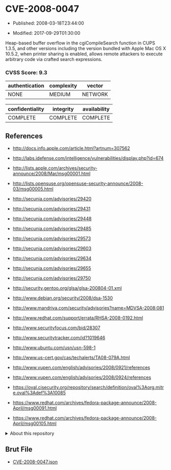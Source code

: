 # CVE-2008-0047

- Published: 2008-03-18T23:44:00

- Modified: 2017-09-29T01:30:00

Heap-based buffer overflow in the cgiCompileSearch function in CUPS 1.3.5, and other versions including the version bundled with Apple Mac OS X 10.5.2, when printer sharing is enabled, allows remote attackers to execute arbitrary code via crafted search expressions.

### CVSS Score: **9.3**

| authentication | complexity | vector |
| --- | --- | --- |
| NONE | MEDIUM | NETWORK |

| confidentiality | integrity | availability |
| --- | --- | --- |
| COMPLETE | COMPLETE | COMPLETE |

## References

* http://docs.info.apple.com/article.html?artnum=307562

* http://labs.idefense.com/intelligence/vulnerabilities/display.php?id=674

* http://lists.apple.com/archives/security-announce/2008/Mar/msg00001.html

* http://lists.opensuse.org/opensuse-security-announce/2008-03/msg00005.html

* http://secunia.com/advisories/29420

* http://secunia.com/advisories/29431

* http://secunia.com/advisories/29448

* http://secunia.com/advisories/29485

* http://secunia.com/advisories/29573

* http://secunia.com/advisories/29603

* http://secunia.com/advisories/29634

* http://secunia.com/advisories/29655

* http://secunia.com/advisories/29750

* http://security.gentoo.org/glsa/glsa-200804-01.xml

* http://www.debian.org/security/2008/dsa-1530

* http://www.mandriva.com/security/advisories?name=MDVSA-2008:081

* http://www.redhat.com/support/errata/RHSA-2008-0192.html

* http://www.securityfocus.com/bid/28307

* http://www.securitytracker.com/id?1019646

* http://www.ubuntu.com/usn/usn-598-1

* http://www.us-cert.gov/cas/techalerts/TA08-079A.html

* http://www.vupen.com/english/advisories/2008/0921/references

* http://www.vupen.com/english/advisories/2008/0924/references

* https://oval.cisecurity.org/repository/search/definition/oval%3Aorg.mitre.oval%3Adef%3A10085

* https://www.redhat.com/archives/fedora-package-announce/2008-April/msg00091.html

* https://www.redhat.com/archives/fedora-package-announce/2008-April/msg00105.html

<details>
<summary>About this repository</summary> 

  This repository is part of the project [Live Hack CVE](https://github.com/Live-Hack-CVE). Main website can be found [www.live-hack.org](https://www.live-hack.org) 
  
  Made by [Sn0wAlice](https://github.com/Sn0wAlice) for the people that care about security and need to have a feed of the latest CVEs. Hope you enjoy it, don't forget to star the repo and follow me on [Twitter](https://twitter.com/Sn0wAlice) and [Github](https://github.com/Sn0wAlice). And that is my [personnal website](https://www.alice-snow.me/)

  - [Home Page](https://github.com/Live-Hack-CVE)
  - [Framework](https://github.com/Live-Hack-CVE/cve-framework)
  - [CVE database](https://github.com/Live-Hack-CVE/full_database)
  - [Changelog](https://github.com/Live-Hack-CVE/Changelog)
</details>

## Brut File

* [CVE-2008-0047.json](https://raw.githubusercontent.com/Live-Hack-CVE/full_database/main/cves/2008/CVE-2008-0047.json)

